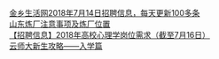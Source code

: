   
[金乡生活网2018年7月14日招聘信息，每天更新100多条](http://www.dianyue.me/archives/400/q7h51cpotnxhz9ls/)  
[山东炼厂注意事项及炼厂位置](http://www.dianyue.me/archives/070/oanfov2r57h4qzfy/)  
[【招聘信息】2018年高校心理学岗位需求（截至7月16日）](http://www.dianyue.me/archives/172/pyzlqcc3k0pctlu1/)  
[云师大新生攻略——入学篇](http://www.dianyue.me/archives/470/fkx94jhxw5jkywsp/)